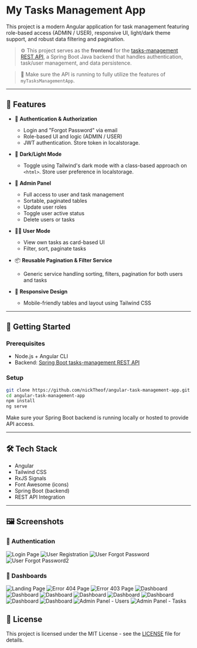 
# My Tasks Management App

This project is a modern Angular application for task management featuring role-based access (ADMIN / USER), responsive UI, light/dark theme support, and robust data filtering and pagination.

> ⚙️ This project serves as the **frontend** for the [tasks-management REST API](https://github.com/nickTheof/spring-rest-tasks-app.git), a Spring Boot Java backend that handles authentication, task/user management, and data persistence.

> 🔗 Make sure the API is running to fully utilize the features of `myTasksManagementApp`.

---

## 🌟 Features

- 🔐 **Authentication & Authorization**
  - Login and "Forgot Password" via email
  - Role-based UI and logic (ADMIN / USER)
  - JWT authentication. Store token in localstorage. 

- 🎨 **Dark/Light Mode**
  - Toggle using Tailwind's dark mode with a class-based approach on `<html>`. Store user preference in localstorage.

- 👤 **Admin Panel**
  - Full access to user and task management
  - Sortable, paginated tables
  - Update user roles
  - Toggle user active status
  - Delete users or tasks

- 🧑‍💼 **User Mode**
  - View own tasks as card-based UI
  - Filter, sort, paginate tasks

- 📦 **Reusable Pagination & Filter Service**
  - Generic service handling sorting, filters, pagination for both users and tasks

- 🧩 **Responsive Design**
  - Mobile-friendly tables and layout using Tailwind CSS

---

## 🚀 Getting Started

### Prerequisites

- Node.js + Angular CLI
- Backend: [Spring Boot tasks-management REST API](https://github.com/nickTheof/spring-rest-tasks-app.git)

### Setup

```bash
git clone https://github.com/nickTheof/angular-task-management-app.git
cd angular-task-management-app
npm install
ng serve
```

Make sure your Spring Boot backend is running locally or hosted to provide API access.

---

## 🛠️ Tech Stack

- Angular
- Tailwind CSS
- RxJS Signals
- Font Awesome (icons)
- Spring Boot (backend)
- REST API Integration

---

## 🖼️ Screenshots

### 🔐 Authentication
  ![Login Page](screenshots/login-page.png)
  ![User Registration](screenshots/user-register.png)
  ![User Forgot Password](screenshots/user-forgot-password.png)
  ![User Forgot Password2](screenshots/user-forgot-password-dark-mode.png)

### 🎯 Dashboards
  ![Landing Page](screenshots/landing-page.png)
  ![Error 404 Page](screenshots/404-error.png)
  ![Error 403 Page](screenshots/403-error.png)
  ![Dashboard](screenshots/Tasks%20dashboard%20-%20admin%20role.png)
  ![Dashboard](screenshots/Tasks%20dashboard%20-%20admin%20role%202.png)
  ![Dashboard](screenshots/Tasks%20dashboard%20-%20admin%20role%203.png)
  ![Dashboard](screenshots/Tasks%20dashboard%20-%20admin%20role%202.png)
  ![Dashboard](screenshots/Tasks%20dashboard%20-%20user%20role.png)
  ![Dashboard](screenshots/updatable-taskss.png)
  ![Dashboard](screenshots/task-form.png)
  ![Dashboard](screenshots/new-task-form.png)
  ![Admin Panel - Users](screenshots/users-admin-panel.png)
  ![Admin Panel - Tasks](screenshots/admin-tasks-panel.png)

  




## 📄 License

This project is licensed under the MIT License - see the [LICENSE](licence.txt) file for details.
